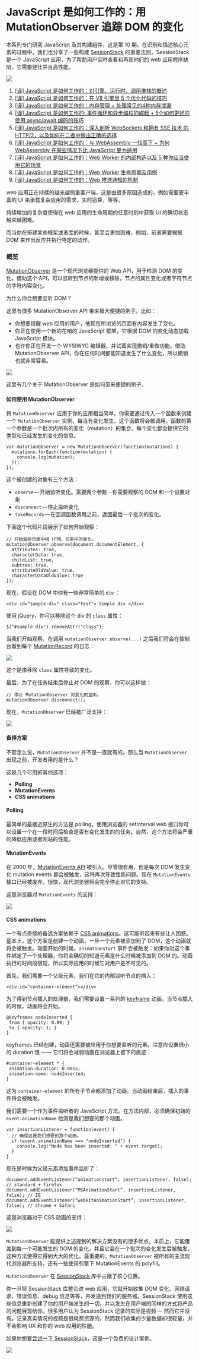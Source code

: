 # JavaScript 是如何工作的：用 MutationObserver 追踪 DOM 的变化

本系列专门研究 JavaScript 及其构建组件，这是第 10 期。在识别和描述核心元素的过程中，我们也分享了一些构建 [SessionStack](https://www.sessionstack.com/?utm_source=medium&utm_medium=blog&utm_content=javascript-series-push-notifications-intro) 的重要法则，SessionStack 是一个 JavaScript 应用，为了帮助用户实时查看和再现他们的 web 应用程序缺陷，它需要健壮并且高性能。

![](https://cdn-images-1.medium.com/max/800/0*mPXf5zRCdEQ42Hn0.)

1. [[译] JavaScript 是如何工作的：对引擎、运行时、调用堆栈的概述](https://juejin.im/post/5a05b4576fb9a04519690d42)
2. [[译] JavaScript 是如何工作的：在 V8 引擎里 5 个优化代码的技巧](https://github.com/xitu/gold-miner/blob/master/TODO/how-javascript-works-inside-the-v8-engine-5-tips-on-how-to-write-optimized-code.md)
3. [[译] JavaScript 是如何工作的：内存管理 + 处理常见的4种内存泄漏](https://github.com/xitu/gold-miner/blob/master/TODO/how-javascript-works-memory-management-how-to-handle-4-common-memory-leaks.md)
4. [[译] JavaScript 是如何工作的: 事件循环和异步编程的崛起 + 5个如何更好的使用 async/await 编码的技巧](https://github.com/xitu/gold-miner/blob/master/TODO/how-javascript-works-event-loop-and-the-rise-of-async-programming-5-ways-to-better-coding-with.md)
5. [[译] JavaScript 是如何工作的：深入剖析 WebSockets 和拥有 SSE 技术 的 HTTP/2，以及如何在二者中做出正确的选择](https://github.com/xitu/gold-miner/blob/master/TODO/how-javascript-works-deep-dive-into-websockets-and-http-2-with-sse-how-to-pick-the-right-path.md)
6. [[译] JavaScript 是如何工作的：与 WebAssembly 一较高下 + 为何 WebAssembly 在某些情况下比 JavaScript 更为适用](https://github.com/xitu/gold-miner/blob/master/TODO1/how-javascript-works-a-comparison-with-webassembly-why-in-certain-cases-its-better-to-use-it.md)
7. [[译] JavaScript 是如何工作的：Web Worker 的内部构造以及 5 种你应当使用它的场景](https://github.com/xitu/gold-miner/blob/master/TODO/how-javascript-works-the-building-blocks-of-web-workers-5-cases-when-you-should-use-them.md)
8. [[译] JavaScript 是如何工作的：Web Worker 生命周期及用例](https://github.com/xitu/gold-miner/blob/master/TODO1/how-javascript-works-service-workers-their-life-cycle-and-use-cases.md)
9. [[译] JavaScript 是如何工作的：Web 推送通知的机制](https://github.com/xitu/gold-miner/blob/master/TODO1/how-javascript-works-the-mechanics-of-web-push-notifications.md)

web 应用正在持续的越来越侧重客户端，这是由很多原因造成的，例如需要更丰富的 UI 来承载复杂应用的需求，实时运算，等等。

持续增加的复杂度使得在 web 应用的生命周期的任意时刻中获取 UI 的确切状态越来越困难。

而当你在搭建某些框架或者库的时候，甚至会更加困难，例如，前者需要根据 DOM 来作出反应并执行特定的动作。

### 概览

[MutationObserver](https://developer.mozilla.org/en-US/docs/Web/API/MutationObserver) 是一个现代浏览器提供的 Web API，用于检测 DOM 的变化。借助这个 API，可以监听到节点的新增或移除，节点的属性变化或者字符节点的字符内容变化。

为什么你会想要监听 DOM？

这里有很多 MutationObserver API 带来极大便捷的例子，比如：

*   你想要提醒 web 应用的用户，他现在所浏览的页面有内容发生了变化。
*   你正在使用一个新的花哨的 JavaScript 框架，它根据 DOM 的变化动态加载 JavaScript 模块。
*   也许你正在开发一个 WYSIWYG 编辑器，并试着实现撤销/重做功能。借助 MutationObserver API，你在任何时间都能知道发生了什么变化，所以撤销也就非常容易。

![](https://cdn-images-1.medium.com/max/800/1*48tGIboHxgLeKEjMTGkUGg.png)

这里有几个关于 MutationObserver 是如何带来便捷的例子。

#### 如何使用 MutationObserver

将 `MutationObserver` 应用于你的应用相当简单。你需要通过传入一个函数来创建一个 `MutationObserver` 实例，每当有变化发生，这个函数将会被调用。函数的第一个参数是一个批次内所有的变化（mutation）的集合。每个变化都会提供它的类型和已经发生的变化的信息。

```
var mutationObserver = new MutationObserver(function(mutations) {
  mutations.forEach(function(mutation) {
    console.log(mutation);
  });
});
```

这个被创建的对象有三个方法：

*   `observe` — 开始监听变化。需要两个参数 - 你需要观察的 DOM 和一个设置对象
*   `disconnect` — 停止监听变化
*   `takeRecords` — 在回调函数调用之前，返回最后一个批次的变化。

下面这个代码片段展示了如何开始观察：

```
// 开始监听页面中根 HTML 元素中的变化。
mutationObserver.observe(document.documentElement, {
  attributes: true,
  characterData: true,
  childList: true,
  subtree: true,
  attributeOldValue: true,
  characterDataOldValue: true
});
```

现在，假设在 DOM 中你有一些非常简单的 `div` ：

```
<div id="sample-div" class="test"> Simple div </div>
```

使用 jQuery，你可以移除这个 div 的 `class` 属性：

```
$("#sample-div").removeAttr("class");
```

当我们开始观察，在调用 `mutationObserver.observe(...)` 之后我们将会在控制台看到每个 [MutationRecord](https://developer.mozilla.org/en-US/docs/Web/API/MutationRecord) 的日志：

![](https://cdn-images-1.medium.com/max/800/1*UxkSstuyCvmKkBTnjbezNw.png)

这个是由移除 `class` 属性导致的变化。

最后，为了在任务结束后停止对 DOM 的观察，你可以这样做：

```
// 停止 MutationObserver 对变化的监听。
mutationObserver.disconnect();
```

现在，`MutationObserver` 已经被广泛支持：

![](https://cdn-images-1.medium.com/max/800/0*nlOmrsfy-Y1XoR8B.)

#### 备择方案

不管怎么说，`MutationObserver` 并不是一直就有的。那么当 `MutationObserver` 出现之前，开发者用的是什么？

这是几个可用的其他选项：

*   **Polling**
*   **MutationEvents**
*   **CSS animations**

#### Polling

最简单的最接近原生的方法是 polling。使用浏览器的 setInterval web 接口你可以设置一个在一段时间后检查是否有变化发生的的任务。自然，这个方法将会严重的降低应用或者网站的性能。

#### MutationEvents

在 2000 年，[MutationEvents API](https://developer.mozilla.org/en-US/docs/Web/Guide/Events/Mutation_events) 被引入。尽管很有用，但是每次 DOM 发生变化 mutation events 都会被触发，这将再次导致性能问题。现在 `MutationEvents` 接口已经被废弃，很快，现代浏览器将会完全停止对它的支持。

这是浏览器对 `MutationEvents` 的支持：

![](https://cdn-images-1.medium.com/max/800/0*l-QdpBfjwNfPDTyh.)

#### CSS animations

一个有点奇怪的备选方案依赖于 [CSS animations](https://developer.mozilla.org/en-US/docs/Web/CSS/CSS_Animations/Using_CSS_animations)。这可能听起来有些让人困惑。基本上，这个方案是创建一个动画，一旦一个元素被添加到了 DOM，这个动画就将会被触发。动画开始的时候，`animationstart` 事件会被触发：如果你对这个事件绑定了一个处理器，你将会确切的知道元素是什么时候被添加到 DOM 的。动画执行的时间段很短，所以实际应用的时候它对用户是不可见的。

首先，我们需要一个父级元素，我们在它的内部监听节点的插入：

```
<div id=”container-element”></div>
```

为了得到节点插入的处理器，我们需要设置一系列的 [keyframe](https://www.w3schools.com/cssref/css3_pr_animation-keyframes.asp) 动画，当节点插入的时候，动画将会开始。

```
@keyframes nodeInserted { 
 from { opacity: 0.99; }
 to { opacity: 1; } 
}
```

keyframes 已经创建，动画还需要被应用于你想要监听的元素。注意应设置很小的 duration 值 —— 它们将会减弱动画在浏览器上留下的痕迹：

```
#container-element * {
 animation-duration: 0.001s;
 animation-name: nodeInserted;
}
```

这为 `container-element` 的所有子节点都添加了动画。当动画结束后，插入的事件将会被触发。

我们需要一个作为事件监听者的 JavaScript 方法。在方法内部，必须确保初始的 `event.animationName` 检测是我们想要的那个动画。

```
var insertionListener = function(event) {
  // 确保这是我们想要的那个动画。
  if (event.animationName === "nodeInserted") {
    console.log("Node has been inserted: " + event.target);
  }
}
```

现在是时候为父级元素添加事件监听了：

```
document.addEventListener(“animationstart”, insertionListener, false); // standard + firefox
document.addEventListener(“MSAnimationStart”, insertionListener, false); // IE
document.addEventListener(“webkitAnimationStart”, insertionListener, false); // Chrome + Safari

```

这是浏览器对于 CSS 动画的支持：

![](https://cdn-images-1.medium.com/max/800/0*W4wHvVAeUmc45vA2.)

`MutationObserver` 能提供上述提到的解决方案没有的很多优点。本质上，它能覆盖到每一个可能发生的 DOM 的变化，并且它会在一个批次的变化发生后被触发，这种方法使得它得到大大的优化。最重要的，`MutationObserver` 被所有的主流现代浏览器所支持，还有一些使用引擎下 MutationEvents 的 polyfill。

`MutationObserver` 在 [SessionStack](https://www.sessionstack.com/?utm_source=medium&utm_medium=blog&utm_content=mutation-observer-post) 库中占据了核心位置。

你一旦将 SessionStack 库整合进 web 应用，它就开始收集 DOM 变化、网络请求、错误信息、debug 信息等等，并发送到我们的服务器。SessionStack 使用这些信息重新创建了你的用户端发生的一切，并以发生在用户端的同样的方式将产品的问题展现给你。很多用户认为 SessionStack 记录的实际是视频 -- 然而它并没有。记录真实情况的视频是很耗费资源的，然而我们收集的少量数据却很轻量，并不会影响 UX 和你的 web 应用的性能。

如果你想要[尝试一下 SessionStack](https://www.sessionstack.com/?utm_source=medium&utm_medium=source&utm_content=javascript-series-web-workers-try-now)，这是一个免费的设计案例。

![](https://cdn-images-1.medium.com/max/800/0*h2Z_BnDiWfVhgcEZ.)

